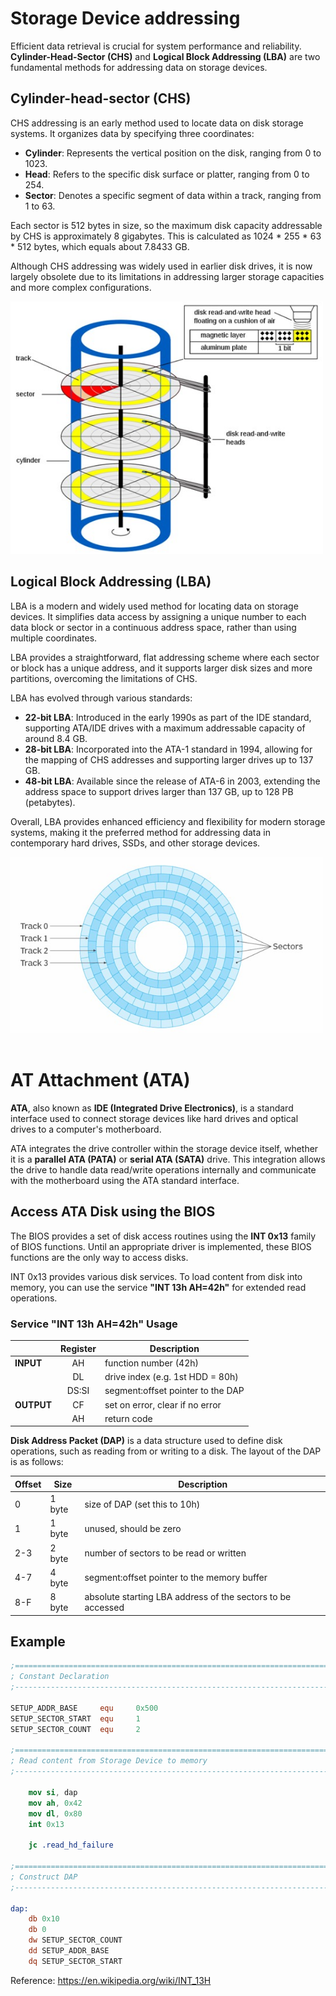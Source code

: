 # Storage Device addressing

Efficient data retrieval is crucial for system performance and reliability. **Cylinder-Head-Sector (CHS)** and **Logical Block Addressing (LBA)** are two fundamental methods for addressing data on storage devices.


## Cylinder-head-sector (CHS)

CHS addressing is an early method used to locate data on disk storage systems. It organizes data by specifying three coordinates:

- **Cylinder**: Represents the vertical position on the disk, ranging from 0 to 1023.
- **Head**: Refers to the specific disk surface or platter, ranging from 0 to 254.
- **Sector**: Denotes a specific segment of data within a track, ranging from 1 to 63.

Each sector is 512 bytes in size, so the maximum disk capacity addressable by CHS is approximately 8 gigabytes. This is calculated as 1024 * 255 * 63 * 512 bytes, which equals about 7.8433 GB.

Although CHS addressing was widely used in earlier disk drives, it is now largely obsolete due to its limitations in addressing larger storage capacities and more complex configurations. 

<img src="img/3-1.jpg" alt="chs" width="500">

## Logical Block Addressing (LBA)

LBA is a modern and widely used method for locating data on storage devices. It simplifies data access by assigning a unique number to each data block or sector in a continuous address space, rather than using multiple coordinates. 

LBA provides a straightforward, flat addressing scheme where each sector or block has a unique address, and it supports larger disk sizes and more partitions, overcoming the limitations of CHS.

LBA has evolved through various standards:

- **22-bit LBA**: Introduced in the early 1990s as part of the IDE standard, supporting ATA/IDE drives with a maximum addressable capacity of around 8.4 GB.
- **28-bit LBA**: Incorporated into the ATA-1 standard in 1994, allowing for the mapping of CHS addresses and supporting larger drives up to 137 GB.
- **48-bit LBA**: Available since the release of ATA-6 in 2003, extending the address space to support drives larger than 137 GB, up to 128 PB (petabytes).

Overall, LBA provides enhanced efficiency and flexibility for modern storage systems, making it the preferred method for addressing data in contemporary hard drives, SSDs, and other storage devices.

<img src="img/3-2.jpg" alt="lba" width="500">

<br>
<br>

# AT Attachment (ATA)

**ATA**, also known as **IDE (Integrated Drive Electronics)**, is a standard interface used to connect storage devices like hard drives and optical drives to a computer's motherboard. 

ATA integrates the drive controller within the storage device itself, whether it is a **parallel ATA (PATA)** or **serial ATA (SATA)** drive. This integration allows the drive to handle data read/write operations internally and communicate with the motherboard using the ATA standard interface.

## Access ATA Disk using the BIOS

The BIOS provides a set of disk access routines using the **INT 0x13** family of BIOS functions. Until an appropriate driver is implemented, these BIOS functions are the only way to access disks.

INT 0x13 provides various disk services. To load content from disk into memory, you can use the service **"INT 13h AH=42h"** for extended read operations.

### Service "INT 13h AH=42h" Usage

| | Register | Description |
| -------- | :--------: | -------- |
| **INPUT**| AH   | function number (42h)  |
| | DL   | drive index (e.g. 1st HDD = 80h)   |
| | DS:SI   | segment:offset pointer to the DAP   |
| **OUTPUT**| CF   | set on error, clear if no error  |
| | AH   | return code   |

**Disk Address Packet (DAP)** is a data structure used to define disk operations, such as reading from or writing to a disk. The layout of the DAP is as follows:

| Offset | Size | Description |
| -------- | -------- | -------- |
| 0 | 1 byte | size of DAP (set this to 10h) |
| 1 | 1 byte | unused, should be zero |
| 2-3 | 2 byte | number of sectors to be read or written |
| 4-7  | 4 byte | segment:offset pointer to the memory buffer |
| 8-F | 8 byte | absolute starting LBA address of the sectors to be accessed |




## Example

```nasm
;=========================================================================
; Constant Declaration
;-------------------------------------------------------------------------

SETUP_ADDR_BASE     equ     0x500
SETUP_SECTOR_START  equ     1	
SETUP_SECTOR_COUNT  equ     2

;=========================================================================
; Read content from Storage Device to memory 
;-------------------------------------------------------------------------

    mov si, dap
    mov ah, 0x42
    mov dl, 0x80
    int 0x13

    jc .read_hd_failure

;=========================================================================
; Construct DAP
;-------------------------------------------------------------------------

dap:
    db 0x10
    db 0
    dw SETUP_SECTOR_COUNT
    dd SETUP_ADDR_BASE
    dq SETUP_SECTOR_START
```

Reference: https://en.wikipedia.org/wiki/INT_13H
